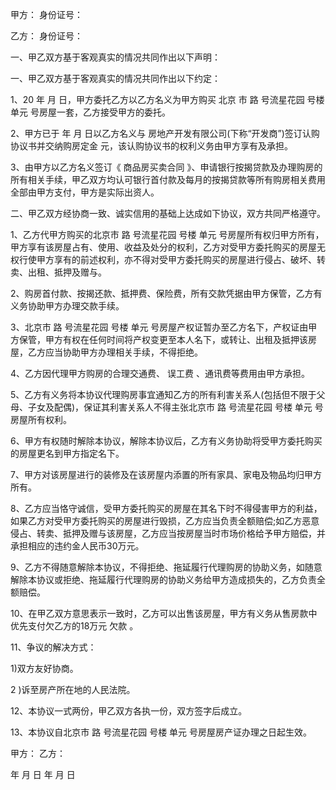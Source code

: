 
 


甲方： 身份证号：


乙方： 身份证号：


一、甲乙双方基于客观真实的情况共同作出以下声明：


一、甲乙双方基于客观真实的情况共同作出以下约定：


1、20  年 月 日，甲方委托乙方以乙方名义为甲方购买
北京
市 路 号流星花园 号楼 单元 号房屋一套，乙方接受甲方的委托。


2、甲方已于 年 月 日以乙方名义与 房地产开发有限公司(下称“开发商”)签订认购协议书并交纳购房定金 元，该认购协议书的权利义务由甲方享有及承担。


3、由甲方以乙方名义签订《
商品房买卖合同
》、申请银行按揭贷款及办理购房的所有相关手续，甲乙双方均认可银行首付款及每月的按揭贷款等所有购房相关费用全部由甲方支付，甲方是实际出资人。


二、甲乙双方经协商一致、诚实信用的基础上达成如下协议，双方共同严格遵守。


1、乙方代甲方购买的北京市 路 号流星花园 号楼 单元 号房屋所有权归甲方所有，甲方享有该房屋占有、使用、收益及处分的权利，乙方对受甲方委托购买的房屋无权行使甲方享有的前述权利，亦不得对受甲方委托购买的房屋进行侵占、破坏、转卖、出租、抵押及赠与。


2、购房首付款、按揭还款、抵押费、保险费，所有交款凭据由甲方保管，乙方有义务协助甲方办理交款手续。


3、北京市 路 号流星花园 号楼 单元 号房屋产权证暂办至乙方名下，产权证由甲方保管，甲方有权在任何时间将产权变更至本人名下，或转让、出租及抵押该房屋，乙方应当协助甲方办理相关手续，不得拒绝。


4、乙方因代理甲方购房的合理交通费、
误工费
、通讯费等费用由甲方承担。


5、乙方有义务将本协议代理购房事宜通知乙方的所有利害关系人(包括但不限于父母、子女及配偶)，保证其利害关系人不得主张北京市 路 号流星花园 号楼 单元 号房屋所有权利。


6、甲方有权随时解除本协议，解除本协议后，乙方有义务协助将受甲方委托购买的房屋更名到甲方指定名下。


7、甲方对该房屋进行的装修及在该房屋内添置的所有家具、家电及物品均归甲方所有。


8、乙方应当恪守诚信，受甲方委托购买的房屋在其名下时不得侵害甲方的利益，如果乙方对受甲方委托购买的房屋进行毁损，乙方应当负责全额赔偿;如乙方恶意侵占、转卖、抵押及赠与该房屋，乙方应当按房屋当时市场价格给予甲方赔偿，并承担相应的违约金人民币30万元。


9、乙方不得随意解除本协议，不得拒绝、拖延履行代理购房的协助义务，如随意解除本协议或拒绝、拖延履行代理购房的协助义务给甲方造成损失的，乙方负责全额赔偿。


10、在甲乙双方意思表示一致时，乙方可以出售该房屋，甲方有义务从售房款中优先支付欠乙方的18万元
欠款
。


11、争议的解决方式：


1)双方友好协商。


2 )诉至房产所在地的人民法院。


12、本协议一式两份，甲乙双方各执一份，双方签字后成立。


13、本协议自北京市 路 号流星花园 号楼 单元 号房屋房产证办理之日起生效。


甲方： 乙方：


年 月 日 年 月 日
 


 

 
 
 
 
 
  


  
 

  


  


  
 
 
 
 


